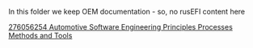 In this folder we keep OEM documentation - so, no rusEFI content here

[276056254 Automotive Software Engineering Principles Processes Methods and Tools](OEM-Docs/articles-en/276056254-Automotive-Software-Engineering-Principles-Processes-Methods-and-Tools.pdf)